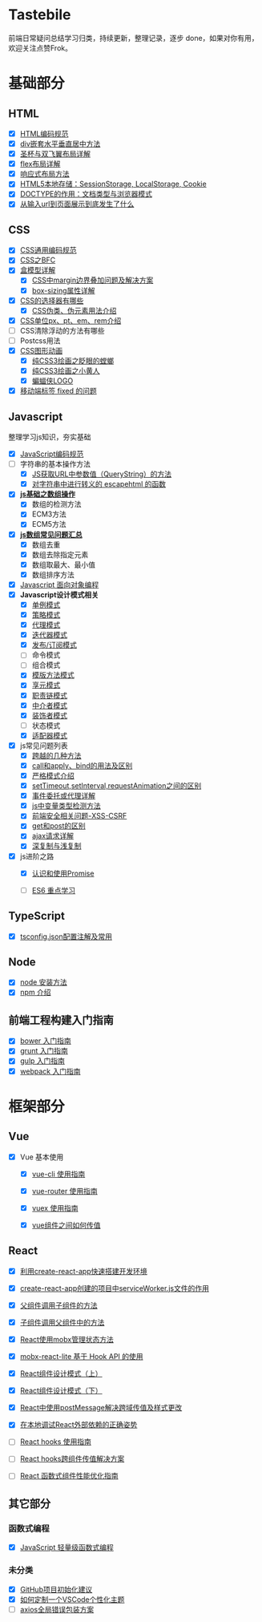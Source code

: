 # Tastebile

前端日常疑问总结学习归类，持续更新，整理记录，逐步 done，如果对你有用，欢迎关注点赞Frok。

# 基础部分

## HTML
- [x] [HTML编码规范](https://github.com/zyj1022/FE-spec/blob/master/html-style-guide.md)
- [x] [div嵌套水平垂直居中方法](./html/div-center-middle/README.md)
- [x] [圣杯与双飞翼布局详解](./html/the-holy-grail/README.md)
- [x] [flex布局详解](./html/flex-layout/)
- [x] [响应式布局方法](./html/response.md)
- [x] [HTML5本地存储：SessionStorage, LocalStorage, Cookie](.html/session-local-cookie.md)
- [x] [DOCTYPE的作用：文档类型与浏览器模式](./html/doctype.md)
- [x] [从输入url到页面展示到底发生了什么](./html/url-end.md)

## CSS

- [x] [CSS通用编码规范](https://github.com/zyj1022/FE-spec/blob/master/css-style-guide.md)
- [x] [CSS之BFC](./css/bfc/README.md)
- [x] [盒模型详解](./css/css-box-model.md)
	- [x] [CSS中margin边界叠加问题及解决方案](./css/margin-margin/)
	- [x] [box-sizing属性详解](./css/css-box-model.md)
- [x] [CSS的选择器有哪些](./css/css-selectors.md)
	- [x] [CSS伪类、伪元素用法介绍](./css/css-selectors.md)
- [x] [CSS单位px、pt、em、rem介绍](./css/px-em-rem/)
- [ ] CSS清除浮动的方法有哪些
- [ ] Postcss用法
- [x] [CSS图形动画](./css/pretty/css-shape.md)
	- [x] [纯CSS3绘画之眨眼的螳螂](./css/pretty/css-grasshopper.html)
	- [x] [纯CSS3绘画之小黄人](./css/pretty/css-minion.html)
	- [x] [蝙蝠侠LOGO](./css/pretty/css-batman-logo.md)
- [x] [移动端标签 fixed 的问题](http://zyj1022.github.io/posts/frontend/2017/html-safari-fixed.html)

## Javascript

整理学习js知识，夯实基础

- [x] [JavaScript编码规范](https://github.com/zyj1022/FE-spec/blob/master/javascript-style-guide.md)
- [ ] 字符串的基本操作方法
	- [x] [JS获取URL中参数值（QueryString）的方法](./javascript/base/str-querystring.md)
	- [x] [对字符串中进行转义的 escapehtml 的函数](./javascript/base/str-escapehtml.md)
- [x] [**js基础之数组操作**](./javascript/base/array-base.md)
	- [x] 数组的检测方法
	- [x] ECM3方法
	- [x] ECM5方法
- [x] [**js数组常见问题汇总**](./javascript/base/array-issue.md)
	- [x] 数组去重
	- [x] 数组去除指定元素
	- [x] 数组取最大、最小值
	- [x] 数组排序方法
- [x] [Javascript 面向对象编程](./javascript/js-oop.md)
- [x] **Javascript设计模式相关**
	- [x] [单例模式](http://zyj1022.github.io/posts/frontend/2017/js-dp-singleton.html)
	- [x] [策略模式](http://zyj1022.github.io/posts/frontend/2017/js-dp-proxy.html)
	- [x] [代理模式](http://zyj1022.github.io/posts/frontend/2017/js-dp-strategy.html)
	- [x] [迭代器模式](http://zyj1022.github.io/posts/frontend/2017/js-dp-iterator.html)
	- [x] [发布/订阅模式](http://zyj1022.github.io/posts/frontend/2017/js-dp-publish-subscribe.html)
	- [ ] 命令模式
	- [ ] 组合模式
	- [x] [模版方法模式](http://zyj1022.github.io/posts/frontend/2017/js-dp-template.html)
	- [x] [享元模式](http://zyj1022.github.io/posts/frontend/2017/js-dp-flyweight.html)
	- [x] [职责链模式](./javascript/design-patterns/chain-of-responsibility/)
	- [x] [中介者模式](http://zyj1022.github.io/posts/frontend/2017/js-dp-mediator.html)
	- [x] [装饰者模式](http://zyj1022.github.io/posts/frontend/2017/js-dp-decorator.html)
	- [ ] 状态模式
	- [x] [适配器模式](http://zyj1022.github.io/posts/frontend/2017/js-dp-adapter.html)
- [x] js常见问题列表
	- [x] [跨越的几种方法](./javascript/base/cross-document.md)
	- [x] [call和apply、bind的用法及区别](./javascript/base/call-apply-bind.md)
	- [x] [严格模式介绍](./javascript/base/use-strict.md)
	- [x] [setTimeout,setInterval,requestAnimation之间的区别](./javascript/base/)
	- [x] [事件委托或代理详解](./javascript/base/event-delegation.md)
	- [x] [js中变量类型检测方法](./javascript/base/var-type.md)
	- [x] [前端安全相关问题-XSS-CSRF](./javascript/js-xss-csrf.md)
	- [x] [get和post的区别](./javascript/base/get-post.md)
	- [x] [ajax请求详解](./javascript/base/ajax.md)
	- [x] [深复制与浅复制](./javascript/base/clone.md)
- [x] js进阶之路
	- [x] [认识和使用Promise](./javascript/upgrade/promise.md)
	- [ ] [ES6 重点学习](././javascript/es6/es6-hard.md)


## TypeScript

- [x] [tsconfig.json配置注解及常用](./typescript/tsconfig-json.md)

## Node

- [x] [node 安装方法](https://github.com/zyj1022/FE-build/blob/master/node.md)
- [x] [npm 介绍](https://github.com/zyj1022/FE-build/blob/master/npm.md)

## 前端工程构建入门指南

- [x] [bower 入门指南](https://github.com/zyj1022/FE-build/blob/master/bower.md)
- [x] [grunt 入门指南](https://github.com/zyj1022/FE-build/blob/master/grunt.md)
- [x] [gulp 入门指南](https://github.com/zyj1022/FE-build/blob/master/gulp.md)
- [x] [webpack 入门指南](https://github.com/zyj1022/FE-build/blob/master/webpack.md)

# 框架部分

## Vue

- [x] Vue 基本使用
	- [x] [vue-cli 使用指南](./vue/vue-cli.md)
	- [x] [vue-router 使用指南](./vue/vue-router.md)
	- [x] [vuex 使用指南](./vue/vuex.md)
	- [x] [vue组件之间如何传值](./vue/vue-props-emit.md)


## React

- [x] [利用create-react-app快速搭建开发环境](./react/create-react-app.md)
- [x] [create-react-app创建的项目中serviceWorker.js文件的作用](./react/serviceWorker.md)
- [x] [父组件调用子组件的方法](./react/react-parent-to-child.md)
- [x] [子组件调用父组件中的方法](./react/react-child-to-parent.md)
- [x] [React使用mobx管理状态方法](./react/mobx-mobx-react.md)
- [x] [mobx-react-lite 基于 Hook API 的使用](./react/mobx-react-lite-hook.md)
- [x] [React组件设计模式（上）](./react/react-patterns-1.md)
- [x] [React组件设计模式（下）](./react/react-patterns-2.md)
- [x] [React中使用postMessage解决跨域传值及样式更改](./react/react-postMessage.md)
- [x] [在本地调试React外部依赖的正确姿势](./react/react-local-link.md)
- [ ] [React hooks 使用指南](./react/react-hooks-base.md)
- [ ] [React hooks跨组件传值解决方案](./react/react-hooks-value.md)
- [ ] [React 函数式组件性能优化指南](./react/reac-function-optimize.md)


## 其它部分

### 函数式编程

- [x] [JavaScript 轻量级函数式编程](https://github.com/ikcamp/Functional-Light-JS)

### 未分类

- [x] [GitHub项目初始化建议](./other/github-readme.md)
- [x] [如何定制一个VSCode个性化主题](./other/vscode-theme.md)
- [ ] [axios全局错误包装方案](./other/axios-err.md)